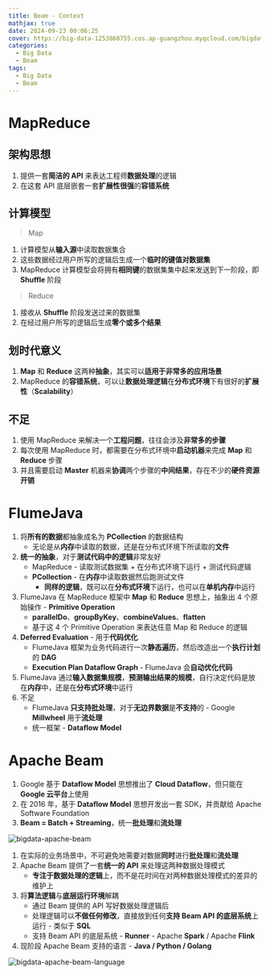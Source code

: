 ```yaml
---
title: Beam - Context
mathjax: true
date: 2024-09-23 00:06:25
cover: https://big-data-1253868755.cos.ap-guangzhou.myqcloud.com/bigdata-beam-context.webp
categories:
  - Big Data
  - Beam
tags:
  - Big Data
  - Beam
---
```


# MapReduce

## 架构思想

1. 提供一套**简洁的 API** 来表达工程师**数据处理**的逻辑
2. 在这套 API 底层嵌套一套**扩展性很强**的**容错系统**

<!-- more -->

## 计算模型

> Map

1. 计算模型从**输入源**中读取数据集合
2. 这些数据经过用户所写的逻辑后生成一个**临时的键值对数据集**
3. MapReduce 计算模型会将拥有**相同键**的数据集集中起来发送到下一阶段，即 **Shuffle** 阶段

> Reduce

1. 接收从 **Shuffle** 阶段发送过来的数据集
2. 在经过用户所写的逻辑后生成**零个或多个结果**

## 划时代意义

1. **Map** 和 **Reduce** 这两种**抽象**，其实可以**适用于非常多的应用场景**
2. MapReduce 的**容错系统**，可以让**数据处理逻辑**在**分布式环境**下有很好的**扩展性**（**Scalability**）

## 不足

1. 使用 MapReduce 来解决一个**工程问题**，往往会涉及**非常多的步骤**
2. 每次使用 MapReduce 时，都需要在分布式环境中**启动机器**来完成 **Map** 和 **Reduce** 步骤
3. 并且需要启动 **Master** 机器来**协调**两个步骤的**中间结果**，存在不少的**硬件资源开销**

# FlumeJava

1. 将**所有的数据**都抽象成名为 **PCollection** 的数据结构
   - 无论是从**内存**中读取的数据，还是在分布式环境下所读取的**文件**
2. **统一的抽象**，对于**测试代码中的逻辑**非常友好
   - MapReduce - 读取测试数据集 + 在分布式环境下运行 + 测试代码逻辑
   - **PCollection** - 在**内存**中读取数据然后跑测试文件
     - **同样的逻辑**，既可以在**分布式环境**下运行，也可以在**单机内存**中运行
3. FlumeJava 在 MapReduce 框架中 **Map** 和 **Reduce** 思想上，抽象出 4 个原始操作 - **Primitive Operation**
   - **parallelDo**、**groupByKey**、**combineValues**、**flatten**
   - 基于这 4 个 Primitive Operation 来表达任意 Map 和 Reduce 的逻辑
4. **Deferred Evaluation** - 用于**代码优化**
   - FlumeJava 框架为业务代码进行一次**静态遍历**，然后改造出一个**执行计划**的 **DAG**
   - **Execution Plan Dataflow Graph** - FlumeJava 会**自动优化代码**
5. FlumeJava 通过**输入数据集规模**，**预测输出结果的规模**，自行决定代码是放在**内存**中，还是在**分布式环境**中运行
6. 不足
   - FlumeJava **只支持批处理**，对于**无边界数据**是**不支持**的 - Google **Millwheel** 用于**流处理**
   - 统一框架 - **Dataflow Model**

# Apache Beam

1. Google 基于 **Dataflow Model** 思想推出了 **Cloud Dataflow**，但只能在 **Google 云平台**上使用
2. 在 2016 年，基于 **Dataflow Model** 思想开发出一套 SDK，并贡献给 Apache Software Foundation
3. **Beam = Batch + Streaming**，统一**批处理**和**流处理**

![bigdata-apache-beam](https://big-data-1253868755.cos.ap-guangzhou.myqcloud.com/bigdata-apache-beam.webp)

1. 在实际的业务场景中，不可避免地需要对数据**同时**进行**批处理**和**流处理**
2. Apache Beam 提供了一套**统一的 API** 来处理这两种数据处理模式
   - **专注于数据处理的逻辑**上，而不是花时间在对两种数据处理模式的差异的维护上
3. 将**算法逻辑**与**底层运行环境**解耦
   - 通过 Beam 提供的 API 写好数据处理逻辑后
   - 处理逻辑可以**不做任何修改**，直接放到任何**支持 Beam API 的底层系统**上运行 - 类似于 **SQL**
   - 支持 Beam API 的底层系统 - **Runner** - Apache **Spark** / Apache **Flink**
4. 现阶段 Apache Beam 支持的语言 - **Java / Python / Golang**

![bigdata-apache-beam-language](https://big-data-1253868755.cos.ap-guangzhou.myqcloud.com/bigdata-apache-beam-language.webp)

